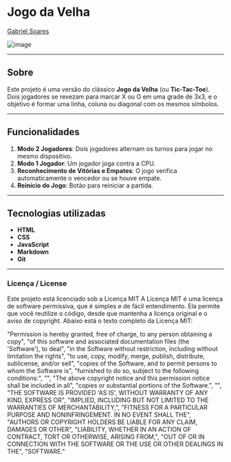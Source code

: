 # Jogo da Velha

[Gabriel Soares](https://www.linkedin.com/in/gabriel-soares-3098782b0/)

![image](https://github.com/user-attachments/assets/21790f15-cf1a-46f9-83dd-13e457415969)

---

## Sobre
Este projeto é uma versão do clássico **Jogo da Velha** (ou **Tic-Tac-Toe**). Dois jogadores se revezam para marcar X ou O em uma grade de 3x3, e o objetivo é formar uma linha, coluna ou diagonal com os mesmos símbolos.

---

## Funcionalidades
1. **Modo 2 Jogadores**: Dois jogadores alternam os turnos para jogar no mesmo dispositivo.
2. **Modo 1 Jogador**: Um jogador joga contra a CPU.
3. **Reconhecimento de Vitórias e Empates**: O jogo verifica automaticamente o vencedor ou se houve empate.
4. **Reinício do Jogo**: Botão para reiniciar a partida.

---

## Tecnologias utilizadas
- **HTML**
- **CSS**
- **JavaScript**
- **Markdown**
- **Git**

---

### Licença / License
Este projeto está licenciado sob a Licença MIT
A Licença MIT é uma licença de software permissiva, que é simples e de fácil entendimento. Ela permite que você reutilize o código, desde que mantenha a licença original e o aviso de copyright. Abaixo está o texto completo da Licença MIT:

"Permission is hereby granted, free of charge, to any person obtaining a copy",
"of this software and associated documentation files (the 'Software'), to deal",
"in the Software without restriction, including without limitation the rights",
"to use, copy, modify, merge, publish, distribute, sublicense, and/or sell",
"copies of the Software, and to permit persons to whom the Software is",
"furnished to do so, subject to the following conditions:",
"",
"The above copyright notice and this permission notice shall be included in all",
"copies or substantial portions of the Software.",
"",
"THE SOFTWARE IS PROVIDED 'AS IS', WITHOUT WARRANTY OF ANY KIND, EXPRESS OR",
"IMPLIED, INCLUDING BUT NOT LIMITED TO THE WARRANTIES OF MERCHANTABILITY,",
"FITNESS FOR A PARTICULAR PURPOSE AND NONINFRINGEMENT. IN NO EVENT SHALL THE",
"AUTHORS OR COPYRIGHT HOLDERS BE LIABLE FOR ANY CLAIM, DAMAGES OR OTHER",
"LIABILITY, WHETHER IN AN ACTION OF CONTRACT, TORT OR OTHERWISE, ARISING FROM,",
"OUT OF OR IN CONNECTION WITH THE SOFTWARE OR THE USE OR OTHER DEALINGS IN THE",
"SOFTWARE."
